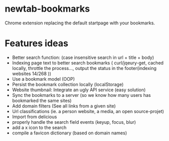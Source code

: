 newtab-bookmarks
================

Chrome extension replacing the default startpage with your bookmarks.



Features ideas
=========================
- Better search function: (case insensitive search in url + title + body)
- Indexing page text to better search bookmarks ( curl/jqeury-get, cached locally, throttle the process..., output the status in the footer(indexing websites 14/268 ))
- Use a bookmark model (OOP)
- Persist the bookmark collection locally (localStorage)
- Website thumbnail: Integrate an ugly API service (easy solution)
- Sync the bookmarks to a server (so we know how many users has bookmarked the same sites)
- Add domain filters (See all links from a given site)
- Url classifications (ie. a person website, a media, an open source-projet)
- Import from delicious
- properly handle the search field events (keyup, focus, blur)
- add a x icon to the search
- compile a favicon dictionary (based on domain names)

